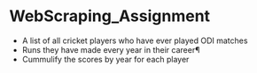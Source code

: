 # WebScraping_Assignment
 - A list of all cricket players who have ever played ODI matches
 - Runs they have made every year in their career¶
 - Cummulify the scores by year for each player

